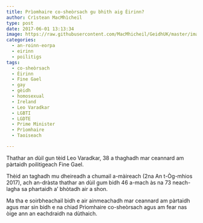 ```yaml
---
title: Prìomhaire co-sheòrsach gu bhith aig Èirinn?
author: Crìstean MacMhìcheil
type: post
date: 2017-06-01 13:13:34
image: https://raw.githubusercontent.com/MacMhicheil/GeidhUK/master/images/.jpg
categories:
  - an-roinn-eorpa
  - eirinn
  - poilitigs
tags:
  - co-sheòrsach
  - Èirinn
  - Fine Gael
  - gay
  - gèidh
  - homosexual
  - Ireland
  - Leo Varadkar
  - LGBTI
  - LGDTE
  - Prime Minister
  - Prìomhaire
  - Taoiseach

---
```

Thathar an dùil gun tèid Leo Varadkar, 38 a thaghadh mar ceannard am pàrtaidh poilitigeach Fine Gael.

<!--more-->

Thèid an taghadh mu dheireadh a chumail a-màireach (2na An t-Òg-mhios 2017), ach an-dràsta thathar an dùil gum bidh 46 a-mach às na 73 neach-lagha sa phartaidh a&#8217; bhòtadh air a shon.

Ma tha e soirbheachail bidh e air ainmeachadh mar ceannard am pàrtaidh agus mar sin bidh e na chiad Prìomhaire co-sheòrsach agus am fear nas òige ann an eachdraidh na dùthaich.
